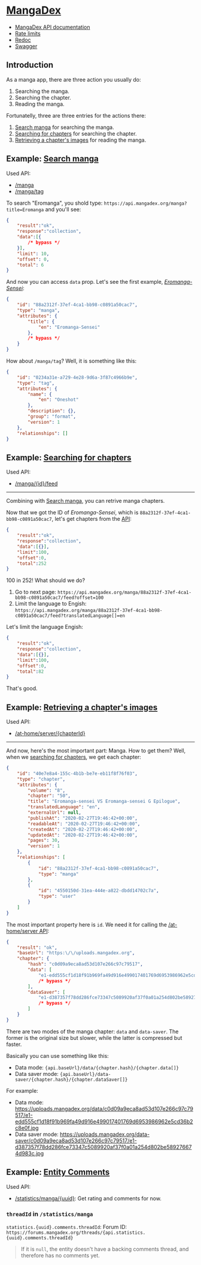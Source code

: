 # [MangaDex](https://mangadex.org)

* [MangaDex API documentation](https://api.mangadex.org/docs)
* [Rate limits](https://api.mangadex.org/docs/2-limitations/#endpoint-specific-rate-limits)
* [Redoc](https://api.mangadex.org/docs/redoc.html)
* [Swagger](https://api.mangadex.org/docs/swagger.html)

## Introduction

As a manga app, there are three action you usually do:

1. Searching the manga.
2. Searching the chapter.
3. Reading the manga.

Fortunatelly, three are three entries for the actions there:

1. [Search manga](https://api.mangadex.org/docs/03-manga/search) for searching the manga.
2. [Searching for chapters](https://api.mangadex.org/docs/04-chapter/search) for searching the chapter.
3. [Retrieving a chapter's images](https://api.mangadex.org/docs/04-chapter/retrieving-chapter/) for reading the manga.

## Example: [Search manga](https://api.mangadex.org/docs/03-manga/search)

Used API:

* [/manga](https://api.mangadex.org/docs/redoc.html#tag/Manga/operation/get-search-manga)
* [/manga/tag](https://api.mangadex.org/docs/redoc.html#tag/Manga/operation/get-manga-tag)

To search "Eromanga", you shold type: `https://api.mangadex.org/manga?title=Eromanga` and you'll see:

```json
{
    "result":"ok",
    "response":"collection",
    "data":[{
        /* bypass */
    }],
    "limit": 10,
    "offset": 0,
    "total": 6
}
```

And now you can access `data` prop. Let's see the first example, [*Eromanga-Sensei*](https://mangadex.org/title/88a2312f-37ef-4ca1-bb98-c0891a50cac7):

```json
{
    "id": "88a2312f-37ef-4ca1-bb98-c0891a50cac7",
    "type": "manga",
    "attributes": {
        "title": {
            "en": "Eromanga-Sensei"
        },
        /* bypass */
    }
}
```

How about `/manga/tag`? Well, it is something like this:

```json
{
    "id": "0234a31e-a729-4e28-9d6a-3f87c4966b9e",
    "type": "tag",
    "attributes": {
        "name": {
            "en": "Oneshot"
        },
        "description": {},
        "group": "format",
        "version": 1
    },
    "relationships": []
}
```

## Example: [Searching for chapters](https://api.mangadex.org/docs/04-chapter/search)

Used API:

* [/manga/{id}/feed](https://api.mangadex.org/docs/redoc.html#tag/Manga/operation/get-manga-id-feed)

---

Combining with [Search manga](https://api.mangadex.org/docs/03-manga/search), you can retrive manga chapters.

Now that we got the ID of *Eromanga-Sensei*, which is `88a2312f-37ef-4ca1-bb98-c0891a50cac7`, let's get chapters from the [API](https://api.mangadex.org/manga/88a2312f-37ef-4ca1-bb98-c0891a50cac7/feed):

```json
{
    "result":"ok",
    "response":"collection",
    "data":[{}],
    "limit":100,
    "offset":0,
    "total":252
}
```

100 in 252! What should we do?

1. Go to next page: `https://api.mangadex.org/manga/88a2312f-37ef-4ca1-bb98-c0891a50cac7/feed?offset=100`
2. Limit the language to Engish: `https://api.mangadex.org/manga/88a2312f-37ef-4ca1-bb98-c0891a50cac7/feed?translatedLanguage[]=en`

Let's limit the language Engish:

```json
{
    "result":"ok",
    "response":"collection",
    "data":[{}],
    "limit":100,
    "offset":0,
    "total":82
}
```

That's good.

## Example: [Retrieving a chapter's images](https://api.mangadex.org/docs/04-chapter/retrieving-chapter/)

Used API:

* [/at-home/server/{chapterId}](https://api.mangadex.org/docs/redoc.html#tag/AtHome/operation/get-at-home-server-chapterId)

---

And now, here's the most important part: Manga. How to get them? Well, when we [searching for chapters](https://api.mangadex.org/docs/04-chapter/search), we get each chapter:

```json
{
    "id": "40e7e8a4-155c-4b1b-be7e-eb11f8f76f03",
    "type": "chapter",
    "attributes": {
        "volume": "8",
        "chapter": "50",
        "title": "Eromanga-sensei VS Eromanga-sensei G Epilogue",
        "translatedLanguage": "en",
        "externalUrl": null,
        "publishAt": "2020-02-27T19:46:42+00:00",
        "readableAt": "2020-02-27T19:46:42+00:00",
        "createdAt": "2020-02-27T19:46:42+00:00",
        "updatedAt": "2020-02-27T19:46:42+00:00",
        "pages": 30,
        "version": 1
    },
    "relationships": [
        {
            "id": "88a2312f-37ef-4ca1-bb98-c0891a50cac7",
            "type": "manga"
        },
        {
            "id": "4550150d-31ea-444e-a822-dbdd14702c7a",
            "type": "user"
        }
    ]
}
```

The most important property here is `id`. We need it for calling the [/at-home/server API](https://api.mangadex.org/at-home/server/40e7e8a4-155c-4b1b-be7e-eb11f8f76f03):

```json
{
    "result": "ok",
    "baseUrl": "https:\/\/uploads.mangadex.org",
    "chapter": {
        "hash": "c0d09a9eca8ad53d107e266c97c79517",
        "data": [
            "e1-edd555cf1d18f91b969fa49d916e499017401769d6953986962e5cd36b2c8e0f.jpg",
            /* bypass */
        ],
        "dataSaver": [
            "e1-d387357f78dd286fce73347c5089920af37f0a01a254d802be589276674d983c.jpg",
            /* bypass */
        ]
    }
}
```

There are two modes of the manga chapter: `data` and `data-saver`. The former is the original size but slower, while the latter is compressed but faster.

Basically you can use something like this:

* Data mode: `{api.baseUrl}/data/{chapter.hash}/{chapter.data[]}`
* Data saver mode: `{api.baseUrl}/data-saver/{chapter.hash}/{chapter.dataSaver[]}`

For example:

* Data mode: https://uploads.mangadex.org/data/c0d09a9eca8ad53d107e266c97c79517/e1-edd555cf1d18f91b969fa49d916e499017401769d6953986962e5cd36b2c8e0f.jpg
* Data saver mode: https://uploads.mangadex.org/data-saver/c0d09a9eca8ad53d107e266c97c79517/e1-d387357f78dd286fce73347c5089920af37f0a01a254d802be589276674d983c.jpg

## Example: [Entity Comments](https://api.mangadex.org/docs/01-concepts/comments)

Used API:

* [/statistics/manga/{uuid}](https://api.mangadex.org/docs/redoc.html#tag/Statistics/operation/get-statistics-manga-uuid): Get rating and comments for now.

### `threadId` in `/statistics/manga`

`statistics.{uuid}.comments.threadId`: Forum ID: `https://forums.mangadex.org/threads/{api.statistics.{uuid}.comments.threadId}`

> If it is `null`, the entity doesn't have a backing comments thread, and therefore has no comments yet.
